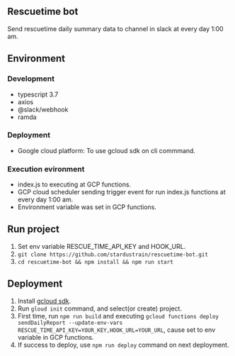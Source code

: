 Rescuetime bot
--
Send rescuetime daily summary data to channel in slack at every day 1:00 am.

## Environment
### Development
- typescript 3.7
- axios
- @slack/webhook
- ramda

### Deployment
- Google cloud platform: To use gcloud sdk on cli commmand.

### Execution evironment
- index.js to executing at GCP functions.
- GCP cloud scheduler sending trigger event for run index.js functions at every day 1:00 am.
- Environment variable was set in GCP functions.

## Run project
1. Set env variable RESCUE_TIME_API_KEY and HOOK_URL.
2. ```git clone https://github.com/stardustrain/rescuetime-bot.git```
3. ```cd rescuetime-bot && npm install && npm run start```

## Deployment
1. Install [gcloud sdk](https://cloud.google.com/sdk/docs/downloads-interactive?hl=ko).
2. Run ```gloud init``` command, and select(or create) project.
3. First time, run ```npm run build``` and executing ```gcloud functions deploy sendDailyReport --update-env-vars RESCUE_TIME_API_KEY=YOUR_KEY,HOOK_URL=YOUR_URL```, cause set to env variable in GCP functions.
4. If success to deploy, use ```npm run deploy``` command on next deployment.

